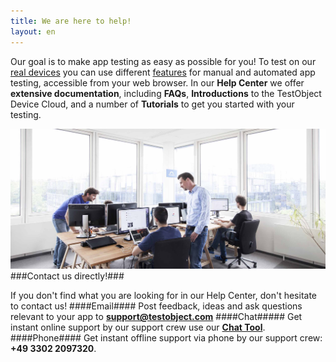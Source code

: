 ```yaml
---
title: We are here to help!
layout: en
---
```


Our goal is to make app testing as easy as possible for you! To test on our <a href="https://devicelab.testobject.com">real devices</a> you can use different <a href="https://testobject.com/features">features</a> for manual and automated app testing, accessible from your web browser. 
In our **Help Center** we offer **extensive documentation**, including **FAQs**, **Introductions** to the TestObject Device Cloud, and a number of **Tutorials** to get you started with your testing.

<img class="center shadow" src="/img/first-impressions/office_communication_narrow.jpg ">
###Contact us directly!###

If you don't find what you are looking for in our Help Center, don't hesitate to contact us! 
####Email####
Post feedback, ideas and ask questions relevant to your app to **<a href="mailto:support@testobject.com">support@testobject.com</a>**
####Chat#####
Get instant online support by our support crew use our **<a href="https://app.testobject.com/#/chat">Chat Tool</a>**.
####Phone####
Get instant offline support via phone by our support crew: **+49 3302 2097320**.

